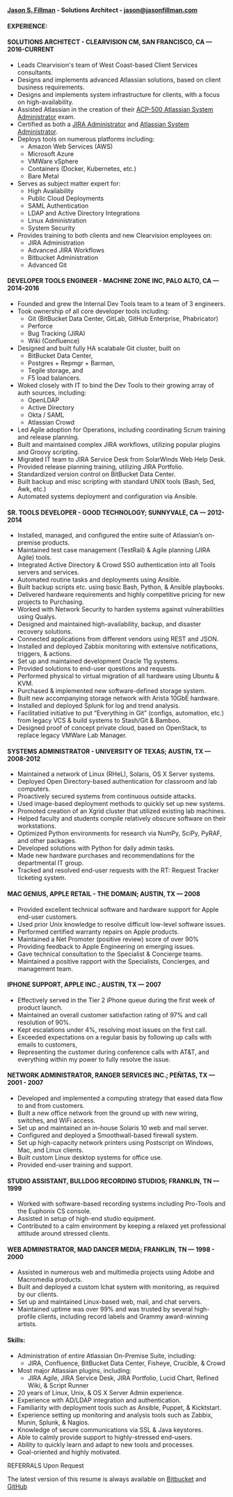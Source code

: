 **[Jason S. Fillman](https://www.linkedin.com/in/jasonfillman) - Solutions Architect - [jason@jasonfillman.com](mailto://jason@jasonfillman.com)**


#### EXPERIENCE:
#### SOLUTIONS ARCHITECT - CLEARVISION CM, SAN FRANCISCO, CA — 2016-CURRENT
* Leads Clearvision's team of West Coast-based Client Services consultants.
* Designs and implements advanced Atlassian solutions, based on client business requirements.
* Designs and implements system infrastructure for clients, with a focus on high-availability.
* Assisted Atlassian in the creation of their [ACP-500 Atlassian System Administrator](https://www.atlassian.com/university/certification/certifications/exam-acp-500) exam.
* Certified as both a [JIRA Administrator](https://www.certmetrics.com/atlassian/public/badge.aspx?i=1&t=c&d=2017-10-17&ci=AT00131508) and [Atlassian System Administrator](https://www.certmetrics.com/atlassian/public/badge.aspx?i=5&t=c&d=2017-04-25&ci=AT00131508).
* Deploys tools on numerous platforms including:
	* Amazon Web Services (AWS)
	* Microsoft Azure
	* VMWare vSphere
	* Containers (Docker, Kubernetes, etc.)
	* Bare Metal
* Serves as subject matter expert for:
	* High Availability
	* Public Cloud Deployments
	* SAML Authentication
	* LDAP and Active Directory Integrations
	* Linux Administration
	* System Security
* Provides training to both clients and new Clearvision employees on:
	* JIRA Administration
	* Advanced JIRA Workflows
	* Bitbucket Administration
	* Advanced Git

#### DEVELOPER TOOLS ENGINEER - MACHINE ZONE INC, PALO ALTO, CA — 2014-2016
* Founded and grew the Internal Dev Tools team to a team of 3 engineers.
* Took ownership of all core developer tools including:
	* Git (BitBucket Data Center, GitLab, GitHub Enterprise, Phabricator)
	* Perforce
	* Bug Tracking (JIRA)
	* Wiki (Confluence)
* Designed and built fully HA scalabale Git cluster, built on
	* BitBucket Data Center,
	* Postgres + Repmgr + Barman,
	* Tegile storage, and
	* F5 load balancers.
* Woked closely with IT to bind the Dev Tools to their growing array of auth sources, including:
	* OpenLDAP
	* Active Directory
	* Okta / SAML
	* Atlassian Crowd
* Led Agile adoption for Operations, including coordinating Scrum training and release planning.
* Built and maintained complex JIRA workflows, utilizing popular plugins and Groovy scripting.
* Migrated IT team to JIRA Service Desk from SolarWinds Web Help Desk.
* Provided release planning training, utilizing JIRA Portfolio.
* Standardized version control on BitBucket Data Center.
* Built backup and misc scripting with standard UNIX tools (Bash, Sed, Awk, etc.)
* Automated systems deployment and configuration via Ansible.


#### SR. TOOLS DEVELOPER - GOOD TECHNOLOGY; SUNNYVALE, CA — 2012-2014
* Installed, managed, and configured the entire suite of Atlassian’s on-premise products.
* Maintained test case management (TestRail) & Agile planning (JIRA Agile) tools.
* Integrated Active Directory & Crowd SSO authentication into all Tools servers and services.
* Automated routine tasks and deployments using Ansible.
* Built backup scripts etc. using basic Bash, Python, & Ansible playbooks.
* Delivered hardware requirements and highly competitive pricing for new projects to Purchasing. 
* Worked with Network Security to harden systems against vulnerabilities using Qualys.
* Designed and maintained high-availability, backup, and disaster recovery solutions.
* Connected applications from different vendors using REST and JSON.
* Installed and deployed Zabbix monitoring with extensive notifications, triggers, & actions.
* Set up and maintained development Oracle 11g systems.
* Provided solutions to end-user questions and requests.
* Performed physical to virtual migration of all hardware using Ubuntu & KVM.
* Purchased & implemented new software-defined storage system.
* Built new accompanying storage network with Arista 10GbE hardware.
* Installed and deployed Splunk for log and trend analysis.
* Facilitatied initiative to put “Everything in Git” (configs, automation, etc.) from legacy VCS & build systems to Stash/Git & Bamboo.
* Designed proof of concept private cloud, based on OpenStack, to replace legacy VMWare Lab Manager.


#### SYSTEMS ADMINISTRATOR - UNIVERSITY OF TEXAS; AUSTIN, TX — 2008-2012
* Maintained a network of Linux (RHeL), Solaris, OS X Server systems.
* Deployed Open Directory-based authentication for classroom and lab computers.
* Proactively secured systems from continuous outside attacks.
* Used image-based deployment methods to quickly set up new systems.
* Promoted creation of an Xgrid cluster that utilized existing lab machines.
* Helped faculty and students compile relatively obscure software on their workstations.
* Optimized Python environments for research via NumPy, SciPy, PyRAF, and other packages.
* Developed solutions with Python for daily admin tasks.
* Made new hardware purchases and recommendations for the departmental IT group.
* Tracked and resolved end-user requests with the RT: Request Tracker ticketing system.


#### MAC GENIUS, APPLE RETAIL - THE DOMAIN; AUSTIN, TX — 2008
* Provided excellent technical software and hardware support for Apple end-user customers.
* Used prior Unix knowledge to resolve difficult low-level software issues.
* Performed certified warranty repairs on Apple products.
* Maintained a Net Promoter (positive review) score of over 90%
* Providing feedback to Apple Engineering on emerging issues.
* Gave technical consultation to the Specialist & Concierge teams.
* Maintained a positive rapport with the Specialists, Concierges, and management team.


#### IPHONE SUPPORT, APPLE INC.; AUSTIN, TX — 2007
* Effectively served in the Tier 2 iPhone queue during the first week of product launch.
* Maintained an overall customer satisfaction rating of 97% and call resolution of 90%.
* Kept escalations under 4%, resolving most issues on the first call.
* Exceeded expectations on a regular basis by following up calls with emails to customers,
* Representing the customer during conference calls with AT&T, and everything within my power to fully resolve the issue.


#### NETWORK ADMINISTRATOR, RANGER SERVICES INC.; PEÑITAS, TX — 2001 - 2007
* Developed and implemented a computing strategy that eased data flow to and from customers.
* Built a new office network from the ground up with new wiring, switches, and WiFi access.
* Set up and maintained an in-house Solaris 10 web and mail server.
* Configured and deployed a Smoothwall-based firewall system.
* Set up high-capacity network printers using Postscript on Windows, Mac, and Linux clients.
* Built custom Linux desktop systems for office use.
* Provided end-user training and support.


#### STUDIO ASSISTANT, BULLDOG RECORDING STUDIOS; FRANKLIN, TN — 1999
* Worked with software-based recording systems including Pro-Tools and the Euphonix CS console.
* Assisted in setup of high-end studio equipment.
* Contributed to a calm environment by keeping a relaxed yet professional attitude around stressed clients.  


#### WEB ADMINISTRATOR, MAD DANCER MEDIA; FRANKLIN, TN — 1998 - 2000
* Assisted in numerous web and multimedia projects using Adobe and Macromedia products.
* Built and deployed a custom lchat system with monitoring, as required by our clients.
* Set up and maintained Linux-based web, mail, and chat servers. 
* Maintained uptime was over 99% and was trusted by several high-profile clients, including record labels and Grammy award-winning artists.  


#### Skills:
* Administration of entire Atlassian On-Premise Suite, including:
	* JIRA, Confluence, BitBucket Data Center, Fisheye, Crucible, & Crowd
* Most major Atlassian plugins, including:	
	* JIRA Agile, JIRA Service Desk, JIRA Portfolio, Lucid Chart, Refined Wiki, & Script Runner
* 20 years of Linux, Unix, & OS X Server Admin experience. 
* Experience with AD/LDAP integration and authentication.
* Familiarity with deployment tools such as Ansible, Puppet, & Kicktstart.
* Experience setting up monitoring and analysis tools such as Zabbix, Munin, Splunk, & Nagios.
* Knowledge of secure communications via SSL & Java keystores.
* Able to calmly provide support to highly-stressed end-users.
* Ability to quickly learn and adapt to new tools and processes.
* Goal-oriented and highly motivated.  


REFERRALS
Upon Request

The latest version of this resume is always available on [Bitbucket](https://bitbucket.org/jsfillman/resume/overview) and [GitHub](https://github.com/jsfillman/resume)
